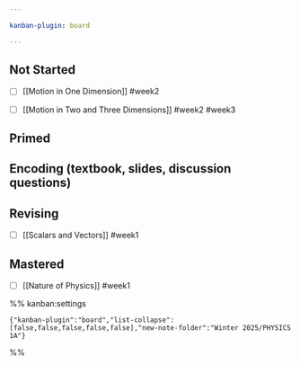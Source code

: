 ```yaml
---

kanban-plugin: board

---
```


## Not Started

- [ ] [[Motion in One Dimension]] #week2
- [ ] [[Motion in Two and Three Dimensions]] #week2 #week3


## Primed



## Encoding (textbook, slides, discussion questions)



## Revising

- [ ] [[Scalars and Vectors]] #week1


## Mastered

- [ ] [[Nature of Physics]] #week1




%% kanban:settings
```
{"kanban-plugin":"board","list-collapse":[false,false,false,false,false],"new-note-folder":"Winter 2025/PHYSICS 1A"}
```
%%
